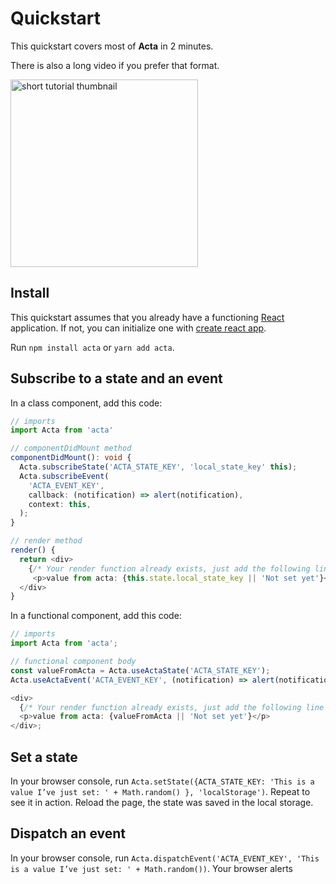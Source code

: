 # Quickstart

This quickstart covers most of **Acta** in 2 minutes.

There is also a long video if you prefer that format.

<p>
  <a href="https://www.youtube.com/watch?v=3rSafOVOFS8" target="_blank" rel="noopener noreferrer">
    <img src="/_media/short_tuto_video.jpg" alt="short tutorial thumbnail" width="300" />
  </a>
</p>

## Install

This quickstart assumes that you already have a functioning [React](https://reactjs.org/) application. If not, you can initialize one with [create react app](https://create-react-app.dev/docs/getting-started/).

Run `npm install acta` or `yarn add acta`.

## Subscribe to a state and an event

In a class component, add this code:

```typescript
// imports
import Acta from 'acta'

// componentDidMount method
componentDidMount(): void {
  Acta.subscribeState('ACTA_STATE_KEY', 'local_state_key' this);
  Acta.subscribeEvent(
    'ACTA_EVENT_KEY',
    callback: (notification) => alert(notification),
    context: this,
  );
}

// render method
render() {
  return <div>
    {/* Your render function already exists, just add the following line */}
     <p>value from acta: {this.state.local_state_key || 'Not set yet'}</p>
  </div>
}
```

In a functional component, add this code:

```typescript
// imports
import Acta from 'acta';

// functional component body
const valueFromActa = Acta.useActaState('ACTA_STATE_KEY');
Acta.useActaEvent('ACTA_EVENT_KEY', (notification) => alert(notification));

<div>
  {/* Your render function already exists, just add the following line */}
  <p>value from acta: {valueFromActa || 'Not set yet'}</p>
</div>;
```

## Set a state

In your browser console, run `Acta.setState({ACTA_STATE_KEY: 'This is a value I’ve just set: ' + Math.random() }, 'localStorage')`. Repeat to see it in action. Reload the page, the state was saved in the local storage.

## Dispatch an event

In your browser console, run `Acta.dispatchEvent('ACTA_EVENT_KEY', 'This is a value I’ve just set: ' + Math.random())`. Your browser alerts
